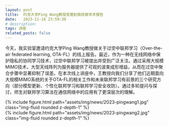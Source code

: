 ```yaml
---
layout: post
title:  约克大学Ping Wang教授受邀到我校做学术报告
date:   2023-11-16 23:59:30
# description:
tags: 讲座
related_posts: false
---
```



今天，我实验室邀请约克大学Ping Wang教授做关于过空中联邦学习（Over-the-air federated learning, OTA-FL）的线上报告。最近，作为一种在无线网络中保护隐私的协同学习技术，过空中联邦学习被提出并受到广泛关注。通过采用大规模MIMO技术，大型天线阵列为服务器提供了可观的波束成形增益，从而在过空中聚合步骤中显著抑制了误差。在本次线上讲座中，王教授向我们分享了他们近期面向大规模MIMO系统的关于OTA-FL的相关工作和未来联邦学习有前景的三个研究方向（部分模型更新、个性化联邦学习和联邦学习安全攻防）。通过多轮提问与探讨，师生对联邦学习算法在通信网络中的应用有了更深层次的理解。

<div class="row mt-3">
    <div class="col-sm mt-3 mt-md-0">
        {% include figure.html path="assets/img/news/2023-pingwang1.jpg" class="img-fluid rounded z-depth-1" %}
    </div>
</div>

<div class="row mt-3">
    <div class="col-sm mt-3 mt-md-0">
        {% include figure.html path="assets/img/news/2023-pingwang2.jpg" class="img-fluid rounded z-depth-1" %}
    </div>
</div>